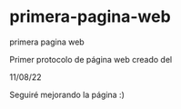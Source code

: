 # primera-pagina-web
primera pagina web

Primer protocolo de página web creado del

11/08/22

Seguiré mejorando la página :)
